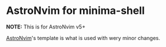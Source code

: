 # AstroNvim for minima-shell

**NOTE:** This is for AstroNvim v5+

[AstroNvim](https://github.com/AstroNvim/template)'s template is what is used with wery minor changes.



